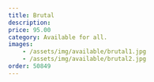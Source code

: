 ```yaml
---
title: Brutal
description: 
price: 95.00
category: Available for all.
images: 
    - /assets/img/available/brutal1.jpg
    - /assets/img/available/brutal2.jpg
order: 50849
---
```

